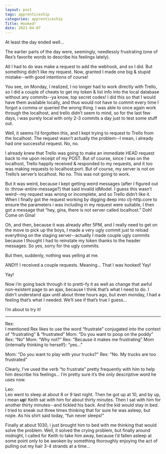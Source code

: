 ```yaml
---
layout: post 
tags: apprenticeship
categories: apprenticeship
Title: Hooked!
date: 2021-04-07
---
```


At least the day ended well…  

The earlier parts of the day were, seemingly, needlessly frustrating (one of Rex’s favorite words to describe his feelings lately).  

All I had to do was make a request to add the webhook, and so I did.  But something didn’t like my request.  Now, granted I made one big & stupid mistake--with good intentions of course!   

You see, on Monday, I realized, I no longer had to work directly with Trello, so I did a couple of cheats to get my token & list info into the local database without any commits--ya know, top secret codes!  I did this so that I would have them available locally, and thus would not have to commit every time I forgot a comma or queried the wrong thing.  I was able to once again work through the localhost, and trello didn’t seem to mind, so for the last few days, i was purely local with only 2-3 commits a day just to test some stuff out.

Well, it seems I’d forgotten this, and I kept trying to request to Trello from the localhost.  The request wasn’t actually the problem--I mean, i already had one successful request.  No, no.  

I already knew that Trello was going to make an immediate HEAD request back to me upon receipt of my POST.  But of course, since I was on the localhost, Trello happily received & responded to my requests, and it too was making requests to localhost:port. But of course, my server is not on Trello’s server’s localhost.  No no.  This was not going to work.  

But it was weird, because I kept getting weird messages (after I figured out to :throw-entire-message?) that said invalid idModel.  I guess this wasn’t weird--my request was wrong or incomplete, and so Trello didn’t like it.  When I finally got the request working by digging deep into clj-http.core to ensure the parameters i was including in my request were suitable, I then got a message that “hey, gina, there is not server called localhost.”  Doh!  Come on Gina!

Oh, and then, because it was already after 5PM, and I really need to get on the move to pick up the boys, I made a very ugly commit just to reload everything on the staging server--actually I made couple ugly commits because I thought I had to reinstate my token thanks to the header messages.  So yes, sorry for the ugly commits.   

But then, suddenly, nothing was yelling at me.  

AND!!!  I received a couple requests.  Meaning…  That I was hooked!  Yay!

Yay!

Now i’m going back through it to pretti-fy it as well as change that awful non-existent page to an ajax, because I think that’s what I need to do.  I didn’t understand ajax until about three hours ago, but even monday, I had a feeling that’s what I needed.  We’ll see if that’s true I guess…

I’m about to try it!

***

Rex:  
I mentioned Rex likes to use the word “frustrate” conjugated into the context of “frustrating” & “frustrated”
	Mom: “Do you want to poop on the poddy”
	Rex:  “No”
Mom:  “Why not?”
Rex:  “Because it makes me frustrating”
Mom {internally thinking to herself}: “yes…”

Mom:  "Do you want to play with your trucks?"
Rex:  "No. My trucks are too frustrated"

Clearly, I’ve used the verb “to frustrate” pretty frequently with him to help him describe his feelings…  I’m pretty sure it’s the only descriptive word he uses now. 

Leo:  
Leo went to sleep at about 8 or 9 last night.  Then he got up at 10, and by up, i mean **up**!  Keith sat with him for about thirty minutes.  Then I sat with him for another thirty minutes--and tickled his back.  And the kid would stay in bed.  I tried to sneak out three times thinking that for sure he was asleep, but nope.  As his shirt said today, “fun never sleeps!”

Finally at about 1030, i just brought him to bed with me thinking that would solve the problem.  Well, it solved the crying problem, but finally around midnight, I called for Keith to take him away, because I’d fallen asleep at some point only to be awoken by something thoroughly enjoying the act of pulling out my hair 3-4 strands at a time...
